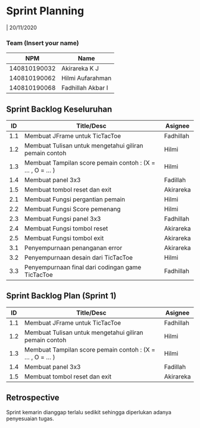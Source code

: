# Sprint Planning 
| 20/11/2020

### Team (Insert your name)
| NPM           | Name        |
| ------------- |-------------|
| 140810190032  | Akirareka K J    |
| 140810190062  | Hilmi Aufarahman    |
| 140810190068  | Fadhillah Akbar I |

## Sprint Backlog Keseluruhan 
| ID  | Title/Desc | Asignee | 
| --- | ---------- | ------- | 
| 1.1 | Membuat JFrame untuk TicTacToe | Fadhillah |
| 1.2 | Membuat Tulisan untuk mengetahui giliran pemain contoh | Hilmi | 
| 1.3 | Membuat Tampilan score pemain contoh : (X = … , O = … ) | Hilmi | 
| 1.4 | Membuat panel 3x3 | Fadillah| 
| 1.5 | Membuat tombol reset dan exit | Akirareka |  
| 2.1 | Membuat Fungsi pergantian pemain | Hilmi |
| 2.2 | Membuat Fungsi Score pemenang |Hilmi |
| 2.3 | Membuat Fungsi panel 3x3 | Fadhillah|
| 2.4 | Membuat Fungsi tombol reset | Akirareka |
| 2.5 | Membuat Fungsi tombol exit | Akirareka|
| 3.1 | Penyempurnaan penanganan error |Akirareka |
| 3.2 | Penyempurnaan desain dari TicTacToe | Hilmi |
| 3.3 | Penyempurnaan final dari codingan game TicTacToe | Fadhillah |

## Sprint Backlog Plan (Sprint 1)
| ID  | Title/Desc | Asignee | 
| --- | ---------- | ------- | 
| 1.1 | Membuat JFrame untuk TicTacToe | Fadhillah |
| 1.2 | Membuat Tulisan untuk mengetahui giliran pemain contoh | Hilmi | 
| 1.3 | Membuat Tampilan score pemain contoh : (X = … , O = … ) | Hilmi | 
| 1.4 | Membuat panel 3x3 | Fadillah| 
| 1.5 | Membuat tombol reset dan exit | Akirareka | 


## Retrospective 

Sprint kemarin dianggap terlalu sedikit sehingga diperlukan adanya penyesuaian tugas.

